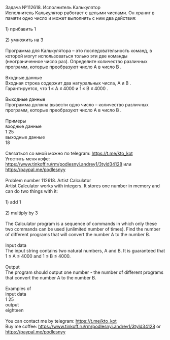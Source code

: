 Задача №112618. Исполнитель Калькулятор<br />Исполнитель Калькулятор работает с целыми числами. Он хранит в памяти одно число и может выполнять с ним два действия:<br /><br />1) прибавить 1<br /><br />2) умножить на 3<br /><br />Программа для Калькулятора – это последовательность команд, в которой могут использоваться только эти две команды (неограниченное число раз). Определите количество различных программ, которые преобразуют число A в число B .<br /><br />Входные данные<br />Входная строка содержит два натуральных числа, A и B . Гарантируется, что 1 ≤ A ≤ 4000 и 1 ≤ B ≤ 4000 .<br /><br />Выходные данные<br />Программа должна вывести одно число – количество различных программ, которые преобразуют число A в число B .<br /><br />Примеры<br />входные данные<br />1 25<br />выходные данные<br />18<br /><br />Связаться со мной можно по telegram: https://t.me/kto_kot<br />Угостить меня кофе: https://www.tinkoff.ru/rm/podlesnyi.andrey1/3tyld34128 или https://paypal.me/podlesnyy<br /><br />Problem number 112618. Artist Calculator<br />Artist Calculator works with integers. It stores one number in memory and can do two things with it:<br /><br />1) add 1<br /><br />2) multiply by 3<br /><br />The Calculator program is a sequence of commands in which only these two commands can be used (unlimited number of times). Find the number of different programs that will convert the number A to the number B.<br /><br />Input data<br />The input string contains two natural numbers, A and B. It is guaranteed that 1 ≤ A ≤ 4000 and 1 ≤ B ≤ 4000.<br /><br />Output<br />The program should output one number - the number of different programs that convert the number A to the number B.<br /><br />Examples of<br />input data<br />1 25<br />output<br />eighteen<br /><br /> You can contact me by telegram: https://t.me/kto_kot <br /> Buy me coffee: https://www.tinkoff.ru/rm/podlesnyi.andrey1/3tyld34128 or https://paypal.me/podlesnyy